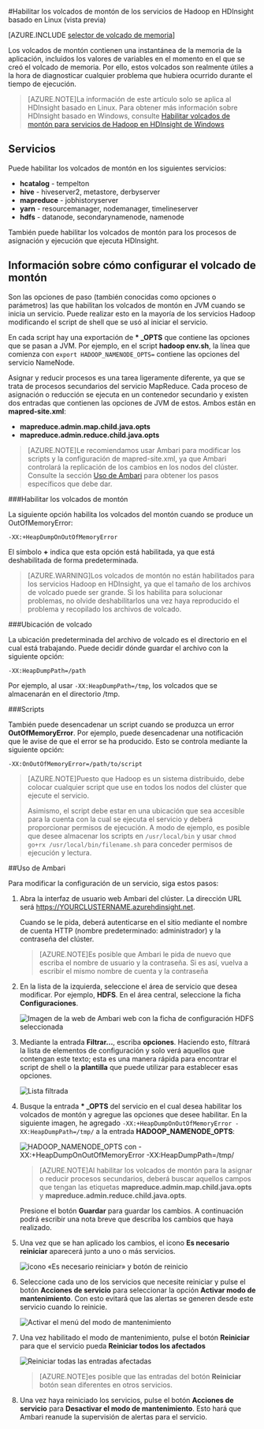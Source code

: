 <properties
	pageTitle="Habilitar los volcados de montón de los servicios de Hadoop en HDInsight | Microsoft Azure"
	description="Habilitar los volcados de montón de los servicios de Hadoop en los clústeres de HDInsight basado en Linux para la depuración y el análisis."
	services="hdinsight"
	documentationCenter=""
	authors="Blackmist"
	manager="paulettm"
	editor="cgronlun"
	tags="azure-portal"/>

<tags
	ms.service="hdinsight"
	ms.workload="big-data"
	ms.tgt_pltfrm="na"
	ms.devlang="na"
	ms.topic="article"
	ms.date="06/19/2015"
	ms.author="larryfr"/>


#Habilitar los volcados de montón de los servicios de Hadoop en HDInsight basado en Linux (vista previa)

[AZURE.INCLUDE [selector de volcado de memoria](../../includes/hdinsight-selector-heap-dump.md)]

Los volcados de montón contienen una instantánea de la memoria de la aplicación, incluidos los valores de variables en el momento en el que se creó el volcado de memoria. Por ello, estos volcados son realmente útiles a la hora de diagnosticar cualquier problema que hubiera ocurrido durante el tiempo de ejecución.

> [AZURE.NOTE]La información de este artículo solo se aplica al HDInsight basado en Linux. Para obtener más información sobre HDInsight basado en Windows, consulte [Habilitar volcados de montón para servicios de Hadoop en HDInsight de Windows](hdinsight-hadoop-collect-debug-heap-dumps.md)

## <a name="whichServices"></a>Servicios

Puede habilitar los volcados de montón en los siguientes servicios:

*  **hcatalog** - tempelton
*  **hive** - hiveserver2, metastore, derbyserver
*  **mapreduce** - jobhistoryserver
*  **yarn** - resourcemanager, nodemanager, timelineserver
*  **hdfs** - datanode, secondarynamenode, namenode

También puede habilitar los volcados de montón para los procesos de asignación y ejecución que ejecuta HDInsight.

## <a name="configuration"></a>Información sobre cómo configurar el volcado de montón

Son las opciones de paso (también conocidas como opciones o parámetros) las que habilitan los volcados de montón en JVM cuando se inicia un servicio. Puede realizar esto en la mayoría de los servicios Hadoop modificando el script de shell que se usó al iniciar el servicio.

En cada script hay una exportación de **\* \_OPTS** que contiene las opciones que se pasan a JVM. Por ejemplo, en el script **hadoop env.sh**, la línea que comienza con `export HADOOP_NAMENODE_OPTS=` contiene las opciones del servicio NameNode.

Asignar y reducir procesos es una tarea ligeramente diferente, ya que se trata de procesos secundarios del servicio MapReduce. Cada proceso de asignación o reducción se ejecuta en un contenedor secundario y existen dos entradas que contienen las opciones de JVM de estos. Ambos están en **mapred-site.xml**:

* **mapreduce.admin.map.child.java.opts**
* **mapreduce.admin.reduce.child.java.opts**

> [AZURE.NOTE]Le recomiendamos usar Ambari para modificar los scripts y la configuración de mapred-site.xml, ya que Ambari controlará la replicación de los cambios en los nodos del clúster. Consulte la sección [Uso de Ambari](#using-ambari) para obtener los pasos específicos que debe dar.

###Habilitar los volcados de montón

La siguiente opción habilita los volcados del montón cuando se produce un OutOfMemoryError:

    -XX:+HeapDumpOnOutOfMemoryError

El símbolo **+** indica que esta opción está habilitada, ya que está deshabilitada de forma predeterminada.

> [AZURE.WARNING]Los volcados de montón no están habilitados para los servicios Hadoop en HDInsight, ya que el tamaño de los archivos de volcado puede ser grande. Si los habilita para solucionar problemas, no olvide deshabilitarlos una vez haya reproducido el problema y recopilado los archivos de volcado.

###Ubicación de volcado

La ubicación predeterminada del archivo de volcado es el directorio en el cual está trabajando. Puede decidir dónde guardar el archivo con la siguiente opción:

    -XX:HeapDumpPath=/path

Por ejemplo, al usar `-XX:HeapDumpPath=/tmp`, los volcados que se almacenarán en el directorio /tmp.

###Scripts

También puede desencadenar un script cuando se produzca un error **OutOfMemoryError**. Por ejemplo, puede desencadenar una notificación que le avise de que el error se ha producido. Esto se controla mediante la siguiente opción:

    -XX:OnOutOfMemoryError=/path/to/script

> [AZURE.NOTE]Puesto que Hadoop es un sistema distribuido, debe colocar cualquier script que use en todos los nodos del clúster que ejecute el servicio.
>
> Asimismo, el script debe estar en una ubicación que sea accesible para la cuenta con la cual se ejecuta el servicio y deberá proporcionar permisos de ejecución. A modo de ejemplo, es posible que desee almacenar los scripts en `/usr/local/bin` y usar `chmod go+rx /usr/local/bin/filename.sh` para conceder permisos de ejecución y lectura.

##Uso de Ambari

Para modificar la configuración de un servicio, siga estos pasos:

1. Abra la interfaz de usuario web Ambari del clúster. La dirección URL será https://YOURCLUSTERNAME.azurehdinsight.net.

    Cuando se le pida, deberá autenticarse en el sitio mediante el nombre de cuenta HTTP (nombre predeterminado: administrador) y la contraseña del clúster.

    > [AZURE.NOTE]Es posible que Ambari le pida de nuevo que escriba el nombre de usuario y la contraseña. Si es así, vuelva a escribir el mismo nombre de cuenta y la contraseña

2. En la lista de la izquierda, seleccione el área de servicio que desea modificar. Por ejemplo, **HDFS**. En el área central, seleccione la ficha **Configuraciones**.

    ![Imagen de la web de Ambari web con la ficha de configuración HDFS seleccionada](./media/hdinsight-hadoop-heap-dump-linux/serviceconfig.png)

3. Mediante la entrada **Filtrar...**, escriba **opciones**. Haciendo esto, filtrará la lista de elementos de configuración y solo verá aquellos que contengan este texto; esta es una manera rápida para encontrar el script de shell o la **plantilla** que puede utilizar para establecer esas opciones.

    ![Lista filtrada](./media/hdinsight-hadoop-heap-dump-linux/filter.png)

4. Busque la entrada **\* \_OPTS** del servicio en el cual desea habilitar los volcados de montón y agregue las opciones que desee habilitar. En la siguiente imagen, he agregado `-XX:+HeapDumpOnOutOfMemoryError -XX:HeapDumpPath=/tmp/` a la entrada **HADOOP\_NAMENODE\_OPTS**:

    ![HADOOP\_NAMENODE\_OPTS con -XX:+HeapDumpOnOutOfMemoryError -XX:HeapDumpPath=/tmp/](./media/hdinsight-hadoop-heap-dump-linux/opts.png)

	> [AZURE.NOTE]Al habilitar los volcados de montón para la asignar o reducir procesos secundarios, deberá buscar aquellos campos que tengan las etiquetas **mapreduce.admin.map.child.java.opts** y **mapreduce.admin.reduce.child.java.opts**.

    Presione el botón **Guardar** para guardar los cambios. A continuación podrá escribir una nota breve que describa los cambios que haya realizado.

5. Una vez que se han aplicado los cambios, el icono **Es necesario reiniciar** aparecerá junto a uno o más servicios.

    ![icono «Es necesario reiniciar» y botón de reinicio](./media/hdinsight-hadoop-heap-dump-linux/restartrequiredicon.png)

6. Seleccione cada uno de los servicios que necesite reiniciar y pulse el botón **Acciones de servicio** para seleccionar la opción **Activar modo de mantenimiento**. Con esto evitará que las alertas se generen desde este servicio cuando lo reinicie.

    ![Activar el menú del modo de mantenimiento](./media/hdinsight-hadoop-heap-dump-linux/maintenancemode.png)

7. Una vez habilitado el modo de mantenimiento, pulse el botón **Reiniciar** para que el servicio pueda **Reiniciar todos los afectados**

    ![Reiniciar todas las entradas afectadas](./media/hdinsight-hadoop-heap-dump-linux/restartbutton.png)

    > [AZURE.NOTE]es posible que las entradas del botón **Reiniciar** botón sean diferentes en otros servicios.

8. Una vez haya reiniciado los servicios, pulse el botón **Acciones de servicio** para **Desactivar el modo de mantenimiento**. Esto hará que Ambari reanude la supervisión de alertas para el servicio.

<!---HONumber=August15_HO8-->